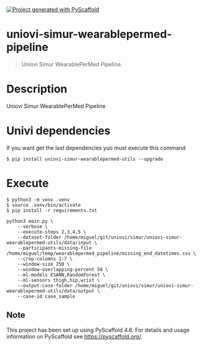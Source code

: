 <!-- These are examples of badges you might want to add to your README:
     please update the URLs accordingly

[![Built Status](https://api.cirrus-ci.com/github/<USER>/uniovi-simur-wearablepermed-pipeline.svg?branch=main)](https://cirrus-ci.com/github/<USER>/uniovi-simur-wearablepermed-pipeline)
[![ReadTheDocs](https://readthedocs.org/projects/uniovi-simur-wearablepermed-pipeline/badge/?version=latest)](https://uniovi-simur-wearablepermed-pipeline.readthedocs.io/en/stable/)
[![Coveralls](https://img.shields.io/coveralls/github/<USER>/uniovi-simur-wearablepermed-pipeline/main.svg)](https://coveralls.io/r/<USER>/uniovi-simur-wearablepermed-pipeline)
[![PyPI-Server](https://img.shields.io/pypi/v/uniovi-simur-wearablepermed-pipeline.svg)](https://pypi.org/project/uniovi-simur-wearablepermed-pipeline/)
[![Conda-Forge](https://img.shields.io/conda/vn/conda-forge/uniovi-simur-wearablepermed-pipeline.svg)](https://anaconda.org/conda-forge/uniovi-simur-wearablepermed-pipeline)
[![Monthly Downloads](https://pepy.tech/badge/uniovi-simur-wearablepermed-pipeline/month)](https://pepy.tech/project/uniovi-simur-wearablepermed-pipeline)
[![Twitter](https://img.shields.io/twitter/url/http/shields.io.svg?style=social&label=Twitter)](https://twitter.com/uniovi-simur-wearablepermed-pipeline)
-->

[![Project generated with PyScaffold](https://img.shields.io/badge/-PyScaffold-005CA0?logo=pyscaffold)](https://pyscaffold.org/)

# uniovi-simur-wearablepermed-pipeline

> Uniovi Simur WearablePerMed Pipeline.

# Description
Uniovi Simur WearablePerMed Pipeline

# Univi dependencies
If you want get the last dependencies yuo must execute this command

```
$ pip install uniovi-simur-wearablepermed-utils --upgrade
```

# Execute
```
$ python3 -m venv .venv
$ source .venv/bin/activate
$ pip install -r requirements.txt

python3 main.py \
    --verbose \
    --execute-steps 2,3,4,5 \
    --dataset-folder /home/miguel/git/uniovi/simur/uniovi-simur-wearablepermed-utils/data/input \
    --participants-missing-file /home/miguel/temp/wearablepermed_pipeline/missing_end_datetimes.csv \
    --crop-columns 1:7 \
    --window-size 250 \
    --window-overlapping-percent 50 \
    --ml-models ESANN,RandomForest \
    --ml-sensors thigh,hip,wrist \
    --output-case-folder /home/miguel/git/uniovi/simur/uniovi-simur-wearablepermed-utils/data/output \
    --case-id case_sample
```

<!-- pyscaffold-notes -->

## Note

This project has been set up using PyScaffold 4.6. For details and usage
information on PyScaffold see https://pyscaffold.org/.
